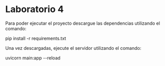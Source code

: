 # Laboratorio 4
Para poder ejecutar el proyecto descargue las dependencias utilizando el comando:

pip install -r requirements.txt

Una vez descargadas, ejecute el servidor utilizando el comando:

uvicorn main:app --reload


